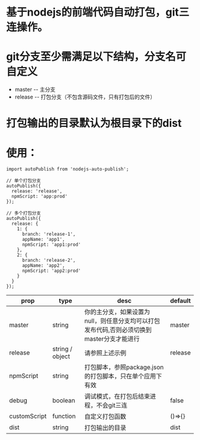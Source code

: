# 基于nodejs的前端代码自动打包，git三连操作。
# git分支至少需满足以下结构，分支名可自定义<!-- TOC -->
* master  -- 主分支
* release -- 打包分支（不包含源码文件，只有打包后的文件）
<!-- TOC -->
# 打包输出的目录默认为根目录下的dist
# 使用：
```
import autoPublish from 'nodejs-auto-publish';

// 单个打包分支
autoPublish({
  release: 'release',
  npmScript: 'app:prod'
});

// 多个打包分支
autoPublish({
  release: {
    1: {
      branch: 'release-1',
      appName: 'app1',
      npmScript: 'app1:prod'
    },
    2: {
      branch: 'release-2',
      appName: 'app2',
      npmScript: 'app2:prod'
    }
  }
});
```

| prop         | type            | desc                                               | default |
|--------------|-----------------|----------------------------------------------------|---------|
| master       | string          | 你的主分支，如果设置为null，则任意分支均可以打包发布代码,否则必须切换到master分支才能进行 | master  |
| release      | string / object | 请参照上述示例                                            | release |
| npmScript    | string          | 打包脚本，参照package.json的打包脚本，只在单个应用下有效                 |         |
| debug        | boolean         | 调试模式，在打包后结束进程，不会git三连                              | false   |
| customScript | function        | 自定义打包函数                                            | ()=>{}  |
| dist         | string          | 打包输出的目录                                            | dist    |
